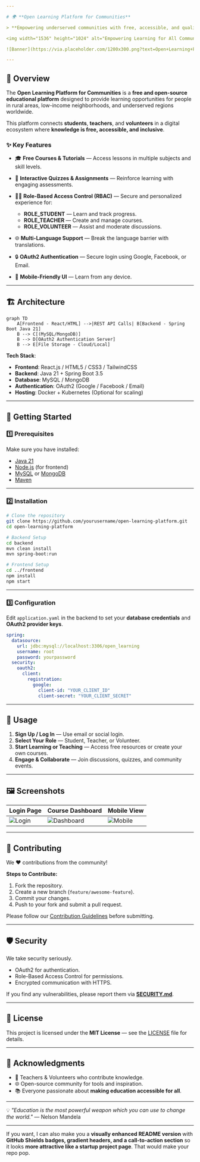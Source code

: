 ```yaml
---

# 🌍 **Open Learning Platform for Communities**

> **Empowering underserved communities with free, accessible, and quality learning resources.**

<img width="1536" height="1024" alt="Empowering Learning for All Communities" src="https://github.com/user-attachments/assets/2b05b501-f7b1-4676-82fe-33a299af179d" />

![Banner](https://via.placeholder.com/1200x300.png?text=Open+Learning+Platform+for+Communities)

---
```


## 📖 **Overview**

The **Open Learning Platform for Communities** is a **free and open-source educational platform** designed to provide learning opportunities for people in rural areas, low-income neighborhoods, and underserved regions worldwide.

This platform connects **students**, **teachers**, and **volunteers** in a digital ecosystem where **knowledge is free, accessible, and inclusive**.

### ✨ **Key Features**

* 🎓 **Free Courses & Tutorials** — Access lessons in multiple subjects and skill levels.
* 🧠 **Interactive Quizzes & Assignments** — Reinforce learning with engaging assessments.
* 👩‍🏫 **Role-Based Access Control (RBAC)** — Secure and personalized experience for:

  * **ROLE\_STUDENT** — Learn and track progress.
  * **ROLE\_TEACHER** — Create and manage courses.
  * **ROLE\_VOLUNTEER** — Assist and moderate discussions.
* 🌐 **Multi-Language Support** — Break the language barrier with translations.
* 🔒 **OAuth2 Authentication** — Secure login using Google, Facebook, or Email.
* 📱 **Mobile-Friendly UI** — Learn from any device.

---

## 🏗 **Architecture**

```mermaid
graph TD
    A[Frontend - React/HTML] -->|REST API Calls| B[Backend - Spring Boot Java 21]
    B --> C[(MySQL/MongoDB)]
    B --> D[OAuth2 Authentication Server]
    B --> E[File Storage - Cloud/Local]
```

**Tech Stack**:

* **Frontend**: React.js / HTML5 / CSS3 / TailwindCSS
* **Backend**: Java 21 + Spring Boot 3.5
* **Database**: MySQL / MongoDB
* **Authentication**: OAuth2 (Google / Facebook / Email)
* **Hosting**: Docker + Kubernetes (Optional for scaling)

---

## 🚀 **Getting Started**

### **1️⃣ Prerequisites**

Make sure you have installed:

* [Java 21](https://adoptopenjdk.net/)
* [Node.js](https://nodejs.org/) (for frontend)
* [MySQL](https://dev.mysql.com/downloads/) or [MongoDB](https://www.mongodb.com/)
* [Maven](https://maven.apache.org/)

---

### **2️⃣ Installation**

```bash
# Clone the repository
git clone https://github.com/yourusername/open-learning-platform.git
cd open-learning-platform

# Backend Setup
cd backend
mvn clean install
mvn spring-boot:run

# Frontend Setup
cd ../frontend
npm install
npm start
```

---

### **3️⃣ Configuration**

Edit `application.yaml` in the backend to set your **database credentials** and **OAuth2 provider keys**.

```yaml
spring:
  datasource:
    url: jdbc:mysql://localhost:3306/open_learning
    username: root
    password: yourpassword
  security:
    oauth2:
      client:
        registration:
          google:
            client-id: "YOUR_CLIENT_ID"
            client-secret: "YOUR_CLIENT_SECRET"
```

---

## 🎯 **Usage**

1. **Sign Up / Log In** — Use email or social login.
2. **Select Your Role** — Student, Teacher, or Volunteer.
3. **Start Learning or Teaching** — Access free resources or create your own courses.
4. **Engage & Collaborate** — Join discussions, quizzes, and community events.

---

## 🖼 **Screenshots**

| **Login Page**                                               | **Course Dashboard**                                                 | **Mobile View**                                                |
| ------------------------------------------------------------ | -------------------------------------------------------------------- | -------------------------------------------------------------- |
| ![Login](https://via.placeholder.com/250x150.png?text=Login) | ![Dashboard](https://via.placeholder.com/250x150.png?text=Dashboard) | ![Mobile](https://via.placeholder.com/250x150.png?text=Mobile) |

---

## 🤝 **Contributing**

We ❤️ contributions from the community!

**Steps to Contribute:**

1. Fork the repository.
2. Create a new branch (`feature/awesome-feature`).
3. Commit your changes.
4. Push to your fork and submit a pull request.

Please follow our [Contribution Guidelines](CONTRIBUTING.md) before submitting.

---

## 🛡 **Security**

We take security seriously.

* OAuth2 for authentication.
* Role-Based Access Control for permissions.
* Encrypted communication with HTTPS.

If you find any vulnerabilities, please report them via **[SECURITY.md](SECURITY.md)**.

---

## 📜 **License**

This project is licensed under the **MIT License** — see the [LICENSE](LICENSE) file for details.

---

## 🌟 **Acknowledgments**

* 🏫 Teachers & Volunteers who contribute knowledge.
* 🌐 Open-source community for tools and inspiration.
* 📚 Everyone passionate about **making education accessible for all**.

---

💡 *"Education is the most powerful weapon which you can use to change the world."* — Nelson Mandela

---

If you want, I can also make you a **visually enhanced README version** with **GitHub Shields badges, gradient headers, and a call-to-action section** so it looks **more attractive like a startup project page**. That would make your repo pop.
